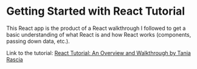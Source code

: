 # Getting Started with React Tutorial
This React app is the product of a React walkthrough I followed to get a basic understanding of what React is and how React works (components, passing down data, etc.). 

Link to the tutorial: [React Tutorial: An Overview and Walkthrough by Tania Rascia](https://www.taniarascia.com/getting-started-with-react/)
